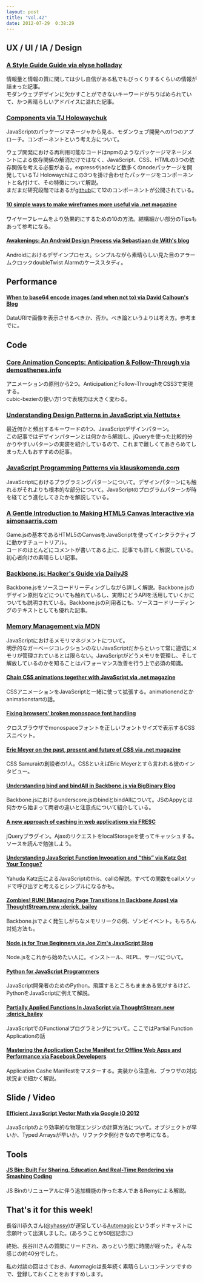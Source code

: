 ```yaml
---
layout: post
title: "Vol.42"
date: 2012-07-29  0:38:29
---
```


## UX / UI / IA / Design

### [A Style Guide Guide via elyse holladay](http://www.elyseholladay.com/2012/07/16/style-guide-guide.html)

情報量と情報の質に関しては少し自信がある私でもびっくりするくらいの情報が詰まった記事。  
モダンウェブデザインに欠かすことができないキーワードがちりばめられていて、かつ素晴らしいアドバイスに溢れた記事。

### [Components via TJ Holowaychuk](http://tjholowaychuk.com/post/27984551477/components)

JavaScriptのパッケージマネージャから見る、モダンウェブ開発への1つのアプローチ。コンポーネントという考え方について。

ウェブ開発における再利用可能なコードはnpmのようなパッケージマネージメントによる依存関係の解消だけではなく、JavaScript、CSS、HTMLの3つの依存関係を考える必要がある。expressやjadeなど数多くのnodeパッケージを開発しているTJ Holowaychはこの3つを掛け合わせたパッケージをコンポーネントと名付けて、その特徴について解説。  
まだまだ研究段階ではあるが[github](https://github.com/component)にて12のコンポーネントが公開されている。

#### [10 simple ways to make wireframes more useful via .net magazine](http://www.netmagazine.com/features/10-simple-ways-make-wireframes-more-useful)

ワイヤーフレームをより効果的にするための10の方法。結構細かい部分のTipsもあって参考になる。

#### [Awakenings: An Android Design Process via Sebastiaan de With's blog](http://dewith.com/2012/an-android-design-process/)

Androidにおけるデザインプロセス。シンプルながら素晴らしい見た目のアラームクロックdoubleTwist Alarmのケーススタディ。

## Performance

#### [When to base64 encode images (and when not to) via David Calhoun's Blog](http://davidbcalhoun.com/2011/when-to-base64-encode-images-and-when-not-to)

DataURIで画像を表示させるべきか、否か。べき論というよりは考え方。参考までに。

## Code

### [Core Animation Concepts: Anticipation & Follow-Through via demosthenes.info](http://demosthenes.info/blog/555/Core-Animation-Concepts-Anticipation--FollowThrough)

アニメーションの原則から2つ。AnticipationとFollow-ThroughをCSS3で実現する。  
cubic-bezierの使い方1つで表現力は大きく変わる。

### [Understanding Design Patterns in JavaScript via Nettuts+](http://net.tutsplus.com/tutorials/javascript-ajax/digging-into-design-patterns-in-javascript/)

最近何かと頻出するキーワードの1つ、JavaScriptデザインパターン。  
この記事ではデザインパターンとは何かから解説し、jQueryを使った比較的分かりやすいパターンの実装を紹介しているので、これまで難しくてあきらめてしまった人もおすすめの記事。

### [JavaScript Programming Patterns via klauskomenda.com](http://www.klauskomenda.com/code/javascript-programming-patterns/)

JavaScriptにおけるプラグラミングパターンについて。デザインパターンにも触れるがそれよりも根本的な部分について。JavaScriptのプログラムパターンが時を経てどう進化してきたかを解説している。

### [A Gentle Introduction to Making HTML5 Canvas Interactive via simonsarris.com](http://simonsarris.com/blog/510-making-html5-canvas-useful)

Game.jsの基本であるHTML5のCanvasをJavaScriptを使ってインタラクティブに動かすチュートリアル。  
コードのほとんどにコメントが書いてある上に、記事でも詳しく解説している。初心者向けの素晴らしい記事。

### [Backbone.js: Hacker's Guide via DailyJS](http://dailyjs.com/2012/07/19/mvstar-2/)

Backbone.jsをソースコードリーディングしながら詳しく解説。Backbone.jsのデザイン原則などについても触れているし、実際にどうAPIを活用していくかについても説明されている。Backbone.jsの利用者にも、ソースコードリーディングのテキストとしても優れた記事。

### [Memory Management via MDN](https://developer.mozilla.org/en/JavaScript/Memory_Management)

JavaScriptにおけるメモリマネジメントについて。  
明示的なガーベージコレクションのないJavaScriptだからといって常に適切にメモリが管理されているとは限らない。JavaScriptがどうメモリを管理し、そして解放しているのかを知ることはパフォーマンス改善を行う上で必須の知識。

#### [Chain CSS animations together with JavaScript via .net magazine](http://www.netmagazine.com/tutorials/chain-css-animations-together-javascript)

CSSアニメーションをJavaScriptと一緒に使って拡張する。animationendとかanimationstartの話。

#### [Fixing browsers' broken monospace font handling](http://code.stephenmorley.org/html-and-css/fixing-browsers-broken-monospace-font-handling/)

クロスブラウザでmonospaceフォントを正しいフォントサイズで表示するCSSスニペット。

#### [Eric Meyer on the past, present and future of CSS via .net magazine](http://www.netmagazine.com/interviews/eric-meyer-past-present-and-future-css)

CSS Samuraiの創設者の1人。CSSといえばEric Meyerとすら言われる彼のインタビュー。

#### [Understanding bind and bindAll in Backbone.js via BigBinary Blog](http://blog.bigbinary.com/2011/08/18/understanding-bind-and-bindall-in-backbone.html)

Backbone.jsにおけるunderscore.jsのbindとbindAllについて。JSのAppyとは何かから始まって両者の違いと注意点について紹介している。

#### [A new approach of caching in web applications via FRESC](http://fre.sc/tech-blog/a-new-approach-of-caching-in-web-applications)

jQueryプラグイン。AjaxのリクエストをlocalStorageを使ってキャッシュする。ソースを読んで勉強しよう。

#### [Understanding JavaScript Function Invocation and “this” via Katz Got Your Tongue?](http://yehudakatz.com/2011/08/11/understanding-javascript-function-invocation-and-this/)

Yahuda Katz氏によるJavaScriptのthis、callの解説。すべての関数をcallメソッドで呼び出すと考えるとシンプルになるかも。

#### [Zombies! RUN! (Managing Page Transitions In Backbone Apps) via ThoughtStream.new :derick_bailey](http://lostechies.com/derickbailey/2011/09/15/zombies-run-managing-page-transitions-in-backbone-apps/)

Backbone.jsでよく発生しがちなメモリリークの例、ゾンビイベント。もちろん対処方法も。

#### [Node.js for True Beginners via Joe Zim's JavaScript Blog](http://www.joezimjs.com/javascript/node-js-for-true-beginners/)

Node.jsをこれから始めたい人に。インストール、REPL、サーバについて。

#### [Python for JavaScript Programmers](http://hg.toolness.com/python-for-js-programmers/raw-file/tip/PythonForJsProgrammers.html)

JavaScript開発者のためのPython。飛躍するところもままある気がするけど、PythonをJavaScriptに例えて解説。

#### [Partially Applied Functions In JavaScript via ThoughtStream.new :derick_bailey](http://lostechies.com/derickbailey/2012/07/20/partially-applied-functions-in-javascript/)

JavaScriptでのFunctionalプログラミングについて。ここではPartial Function Applicationの話

#### [Mastering the Application Cache Manifest for Offline Web Apps and Performance via Facebook Developers](https://developers.facebook.com/html5/blog/post/2012/07/16/mastering-the-application-cache-manifest-for-offline-web-apps-and-performance/)

Application Cashe Manifestをマスターする。実装から注意点、ブラウザの対応状況まで細かく解説。

## Slide / Video

#### [Efficient JavaScript Vector Math via Google IO 2012](http://media.tojicode.com/sfjs-vectors/#1)

JavaScriptのより効率的な物理エンジンの計算方法について。オブジェクトが早いか、Typed Arraysが早いか。リファクタ例付きなので参考になる。

## Tools

#### [JS Bin: Built For Sharing, Education And Real-Time Rendering via Smashing Coding](http://coding.smashingmagazine.com/2012/07/23/js-bin-built-for-sharing-education-and-real-time/)

JS Binのリニューアルに伴う追加機能の作った本人であるRemyによる解説。

## That's it for this week!

長谷川恭久さん([@yhassy](http://twitter.com/yhassy))が運営している[Automagic](http://itunes.apple.com/jp/podcast/automagic-podcast/id74183614)というポッドキャストに念願叶って出演しました。(あろうことか50回記念に)

終始、長谷川さんの質問にリードされ、あっという間に時間が経った。そんな感じの約40分でした。  

私の対談の回はさておき、Automagicは長年続く素晴らしいコンテンツですので、登録しておくことをおすすめします。


